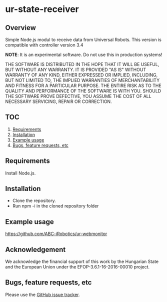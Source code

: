 # ur-state-receiver

## Overview
Simple Node.js modul to receive data from Universal Robots.
This version is compatible with controller version 3.4

**NOTE**: It is an experimental software. Do not use this in production systems!

THE SOFTWARE IS DISTRIBUTED IN THE HOPE THAT IT WILL BE USEFUL, BUT WITHOUT ANY WARRANTY. IT IS PROVIDED "AS IS" WITHOUT WARRANTY OF ANY KIND, EITHER EXPRESSED OR IMPLIED, INCLUDING, BUT NOT LIMITED TO, THE IMPLIED WARRANTIES OF MERCHANTABILITY AND FITNESS FOR A PARTICULAR PURPOSE. THE ENTIRE RISK AS TO THE QUALITY AND PERFORMANCE OF THE SOFTWARE IS WITH YOU. SHOULD THE SOFTWARE PROVE DEFECTIVE, YOU ASSUME THE COST OF ALL NECESSARY SERVICING, REPAIR OR CORRECTION.

## TOC
1. [Requirements](#requirements)
2. [Installation](#installation)
3. [Example usage](#example-usage)
4. [Bugs, feature requests, etc](#bugs-feature-requests-etc)

## Requirements
Install Node.js.

## Installation
- Clone the repository.
- Run npm -i in the cloned reposítory folder

## Example usage
https://github.com/ABC-iRobotics/ur-webmonitor

## Acknowledgement
We acknowledge the financial support of this work by the Hungarian State and the European Union under the  EFOP-3.6.1-16-2016-00010 project.

## Bugs, feature requests, etc
Please use the [GitHub issue tracker][].

[GitHub issue tracker]: https://github.com/ABC-iRobotics/fanuc-webcontrol/issues